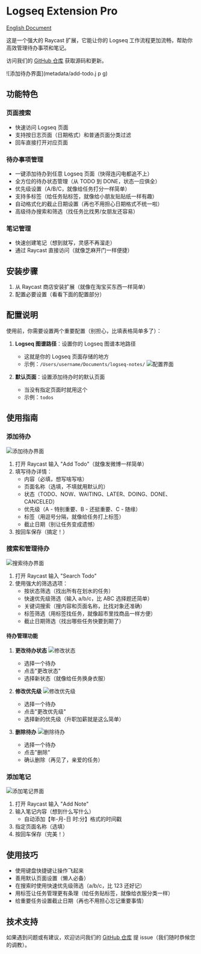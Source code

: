# Logseq Extension Pro

[English Document](README.md)

这是一个强大的 Raycast 扩展，它能让你的 Logseq 工作流程更加流畅，帮助你高效管理待办事项和笔记。

访问我们的 [GitHub 仓库](https://github.com/ybooks240/Logseq_extension_pro) 获取源码和更新。

![添加待办界面](metadata/add-todo.j p g)

## 功能特色

### 页面搜索
- 快速访问 Logseq 页面
- 支持按日志页面（日期格式）和普通页面分类过滤
- 回车直接打开对应页面

### 待办事项管理
- 一键添加待办到任意 Logseq 页面（快得连闪电都追不上）
- 全方位的待办状态管理（从 TODO 到 DONE，状态一应俱全）
- 优先级设置（A/B/C，就像给任务打分一样简单）
- 支持多标签（给任务贴标签，就像给小朋友贴贴纸一样有趣）
- 自动格式化的截止日期设置（再也不用担心日期格式不统一啦）
- 高级待办搜索和筛选（找任务比找男/女朋友还容易）

### 笔记管理
- 快速创建笔记（想到就写，灵感不再溜走）
- 通过 Raycast 直接访问（就像芝麻开门一样便捷）

## 安装步骤

1. 从 Raycast 商店安装扩展（就像在淘宝买东西一样简单）
2. 配置必要设置（看看下面的配置部分）

## 配置说明

使用前，你需要设置两个重要配置（别担心，比填表格简单多了）：

1. **Logseq 图谱路径**：设置你的 Logseq 图谱本地路径
   - 这就是你的 Logseq 页面存储的地方
   - 示例：`/Users/username/Documents/logseq-notes/`
   ![配置界面](metadata/config.jpg)

2. **默认页面**：设置添加待办时的默认页面
   - 当没有指定页面时就用这个
   - 示例：`todos`

## 使用指南

### 添加待办

![添加待办界面](metadata/add-todo-1.jpg)

1. 打开 Raycast 输入 "Add Todo"（就像发微博一样简单）
2. 填写待办详情：
   - 内容（必填，想写啥写啥）
   - 页面名称（选填，不填就用默认的）
   - 状态（TODO、NOW、WAITING、LATER、DOING、DONE、CANCELED）
   - 优先级（A - 特别重要、B - 还挺重要、C - 随缘）
   - 标签（用逗号分隔，就像给任务打上标签）
   - 截止日期（别让任务变成遗憾）
3. 按回车保存（搞定！）

### 搜索和管理待办

![搜索待办界面](metadata/search-todo.jpg)

1. 打开 Raycast 输入 "Search Todo"
2. 使用强大的筛选选项：
   - 按状态筛选（找出所有在划水的任务）
   - 快速优先级筛选（输入 a/b/c，比 ABC 选择题还简单）
   - 关键词搜索（搜内容和页面名称，比找对象还准确）
   - 标签筛选（用标签找任务，就像超市里找商品一样方便）
   - 截止日期筛选（找出哪些任务快要到期了）

#### 待办管理功能

1. **更改待办状态**
   ![修改状态](metadata/search-todo-alter-status.jpg)
   - 选择一个待办
   - 点击"更改状态"
   - 选择新状态（就像给任务换身衣服）

2. **修改优先级**
   ![修改优先级](metadata/search-todo-alter-priority.jpg)
   - 选择一个待办
   - 点击"更改优先级"
   - 选择新的优先级（升职加薪就是这么简单）

3. **删除待办**
   ![删除待办](metadata/search-todo-to-delete.jpg)
   - 选择一个待办
   - 点击"删除"
   - 确认删除（再见了，亲爱的任务）

### 添加笔记

![添加笔记界面](metadata/add-note.jpg)

1. 打开 Raycast 输入 "Add Note"
2. 输入笔记内容（想到什么写什么）
   - 自动添加【年-月-日 时:分】格式的时间戳
3. 指定页面名称（选填）
4. 按回车保存（完美！）

## 使用技巧

- 使用键盘快捷键让操作飞起来
- 善用默认页面设置（懒人必备）
- 在搜索时使用快速优先级筛选（a/b/c，比 123 还好记）
- 用标签让任务管理更有条理（给任务贴标签，就像给衣服分类一样）
- 给重要任务设置截止日期（再也不用担心忘记重要事情）

## 技术支持

如果遇到问题或有建议，欢迎访问我们的 [GitHub 仓库](https://github.com/ybooks240/Logseq_extension_pro) 提 issue（我们随时恭候您的调教）。